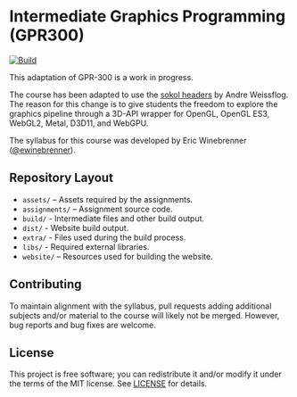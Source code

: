 # Intermediate Graphics Programming (GPR300)

[![Build](/../../actions/workflows/main.yml/badge.svg)](/../../actions/workflows/main.yml)

This adaptation of GPR-300 is a work in progress.

The course has been adapted to use the [sokol headers](https://github.com/floooh/sokol) by Andre Weissflog. The reason for this change is to give students the freedom to explore the graphics pipeline through a 3D-API wrapper for OpenGL, OpenGL ES3, WebGL2, Metal, D3D11, and WebGPU.

The syllabus for this course was developed by Eric Winebrenner ([@ewinebrenner](https://github.com/ewinebrenner)).


## Repository Layout

*   `assets/` – Assets required by the assignments.
*   `assignments/` – Assignment source code.
*   `build/` - Intermediate files and other build output. 
*   `dist/` - Website build output. 
*   `extra/` - Files used during the build process.
*   `libs/` - Required external libraries.
*   `website/` – Resources used for building the website.


## Contributing

To maintain alignment with the syllabus, pull requests adding additional subjects and/or material to the course will likely not be merged. However, bug reports and bug fixes are welcome.


## License

This project is free software; you can redistribute it and/or modify it under
the terms of the MIT license.
See [LICENSE](LICENSE) for details.
